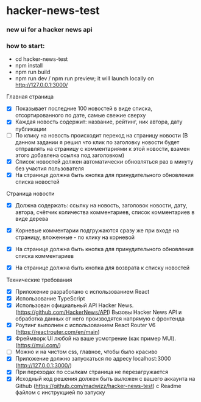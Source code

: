 # hacker-news-test

### new ui for a hacker news api

### how to start:
- cd hacker-news-test
- npm install
- npm run build
- npm run dev / npm run preview; it will launch locally on http://127.0.0.1:3000/


Главная страница
- [x] Показывает последние 100 новостей в виде списка, отсортированного по дате, самые свежие сверху
- [x] Каждая новость содержит: название, рейтинг, ник автора, дату публикации
- [ ] По клику на новость происходит переход на страницу новости (В данном задании я решил что клик по заголовку новости будет отправлять на страницу с комментариями к этой новости, взамен этого добавлена ссылка под заголовком)
- [x] Список новостей должен автоматически обновляться раз в минуту без участия пользователя
- [x] На странице должна быть кнопка для принудительного обновления списка новостей

Страница новости
- [x] Должна содержать: ссылку на новость, заголовок новости, дату, автора, счётчик количества комментариев, список комментариев в виде дерева
- [x] Корневые комментарии подгружаются сразу же при входе на страницу, вложенные - по клику на корневой
- [x] На странице должна быть кнопка для принудительного обновления списка комментариев
- [x] На странице должна быть кнопка для возврата к списку новостей


Технические требования
- [x] Приложение разработано с использованием React 
- [x] Использование TypeScript
- [x] Использован официальный API Hacker News. (https://github.com/HackerNews/API) Вызовы Hacker News API и обработка данных от него производятся напрямую с фронтенда
- [x] Роутинг выполнен с использованием React Router V6 (https://reactrouter.com/en/main)
- [x] Фреймворк UI любой на ваше усмотрение (как пример MUI). (https://mui.com/)
- [ ] Можно и на чистом css, главное, чтобы было красиво
- [x] Приложение должно запускаться по адресу localhost:3000 (http://127.0.0.1:3000/)
- [x] При переходах по ссылкам страница не перезагружается
- [x] Исходный код решения должен быть выложен с вашего аккаунта на Github (https://github.com/madwizz/hacker-news-test) с Readme файлом с инструкцией по запуску
